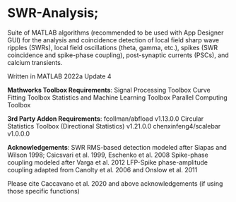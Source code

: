 # SWR-Analysis;
Suite of MATLAB algorithms (recommended to be used with App Designer GUI) 
for the analysis and coincidence detection of local field sharp wave ripples (SWRs), 
local field oscillations (theta, gamma, etc.), spikes (SWR coincidence and 
spike-phase coupling), post-synaptic currents (PSCs), and calcium transients.

Written in MATLAB 2022a Update 4

**Mathworks Toolbox Requirements**:
Signal Processing Toolbox
Curve Fitting Toolbox
Statistics and Machine Learning Toolbox
Parallel Computing Toolbox

**3rd Party Addon Requirements**:
fcollman/abfload v1.13.0.0
Circular Statistics Toolbox (Directional Statistics) v1.21.0.0
chenxinfeng4/scalebar v1.0.0.0

**Acknowledgements**:
SWR RMS-based detection modeled after Siapas and Wilson 1998; Csicsvari et al. 1999, Eschenko et al. 2008
Spike-phase coupling modeled after Varga et al. 2012
LFP-Spike phase-amplitude coupling adapted from Canolty et al. 2006 and Onslow et al. 2011

Please cite Caccavano et al. 2020 and above acknowledgements (if using those specific functions)
